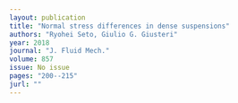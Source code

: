 ```yaml
---
layout: publication
title: "Normal stress differences in dense suspensions"
authors: "Ryohei Seto, Giulio G. Giusteri"
year: 2018
journal: "J. Fluid Mech."
volume: 857
issue: No issue
pages: "200--215"
jurl: ""
---
```

